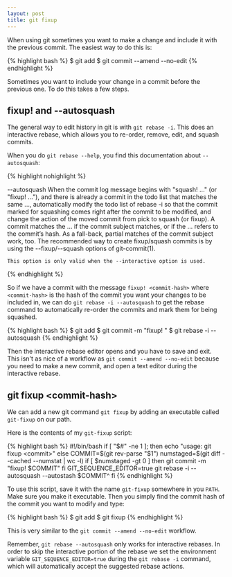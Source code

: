 ```yaml
---
layout: post
title: git fixup
---
```


When using git sometimes you want to make a change and include it with the previous commit. The easiest way to do this is:

{% highlight bash %}
$ git add <files>
$ git commit --amend --no-edit
{% endhighlight %}

Sometimes you want to include your change in a commit before the previous one. To do this takes a few steps.

## fixup! and \-\-autosquash

The general way to edit history in git is with `git rebase -i`. This does an interactive rebase, which allows you to re-order, remove, edit, and squash commits.

When you do `git rebase --help`, you find this documentation about `--autosquash`:

{% highlight nohighlight %}

--autosquash
    When the commit log message begins with "squash! ..." (or "fixup! ..."), and there is already a commit in the todo list that matches the same ..., automatically modify the todo list of rebase -i so that the commit marked for squashing comes right after the commit to be modified, and change the action of the moved commit from pick to squash (or fixup). A commit matches the ...  if the commit subject matches, or if the ...  refers to the commit’s hash. As a fall-back, partial matches of the commit subject work, too. The recommended way to create fixup/squash commits is by using the --fixup/--squash options of git-commit(1).

    This option is only valid when the --interactive option is used.

{% endhighlight %}

So if we have a commit with the message `fixup! <commit-hash>` where `<commit-hash>` is the hash of the commit you want your changes to be included in, we can do `git rebase -i --autosquash` to get the rebase command to automatically re-order the commits and mark them for being squashed.

{% highlight bash %}
$ git add <files>
$ git commit -m "fixup! <commit-hash>"
$ git rebase -i --autosquash
{% endhighlight %}

Then the interactive rebase editor opens and you have to save and exit. This isn't as nice of a workflow as `git commit --amend --no-edit` because you need to make a new commit, and open a text editor during the interactive rebase.

## git fixup &lt;commit-hash&gt;

We can add a new git command `git fixup` by adding an executable called `git-fixup` on our path.

Here is the contents of my `git-fixup` script:

{% highlight bash %}
#!/bin/bash
if [ "$#" -ne 1 ]; then
    echo "usage: git fixup <commit>"
else
    COMMIT=$(git rev-parse "$1")
    numstaged=$(git diff --cached --numstat | wc -l)
    if [ $numstaged -gt 0 ]
    then
        git commit -m "fixup! $COMMIT"
    fi
    GIT_SEQUENCE_EDITOR=true git rebase -i --autosquash --autostash $COMMIT^
fi
{% endhighlight %}

To use this script, save it with the name `git-fixup` somewhere in you `PATH`. Make sure you make it executable. Then you simply find the commit hash of the commit you want to modify and type:

{% highlight bash %}
$ git add <files>
$ git fixup <commit-hash>
{% endhighlight %}

This is very similar to the `git commit --amend --no-edit` workflow.

Remember, `git rebase --autosquash` only works for interactive rebases. In order to skip the interactive portion of the rebase we set the environment variable `GIT_SEQUENCE_EDITOR=true` during the `git rebase -i` command, which will automatically accept the suggested rebase actions.

